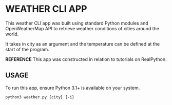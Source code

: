 # WEATHER CLI APP

This weather CLI app was built using standard Python modules and
OpenWeatherMap API to retrieve weather conditions of cities
around the world.

It takes in city as an argument and the temperature can be defined
at the start of the program.

__REFERENCE__
This app was constructed in relation to tutorials on RealPython.

## USAGE

To run this app, ensure Python 3.1+ is available on your system.

```sh
python3 weather.py {city} {-i}
```
